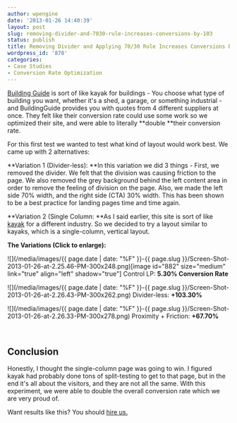 ```yaml
---
author: wpengine
date: '2013-01-26 14:40:39'
layout: post
slug: removing-divider-and-7030-rule-increases-conversions-by-103
status: publish
title: Removing Divider and Applying 70/30 Rule Increases Conversions By 103%
wordpress_id: '878'
categories:
- Case Studies
- Conversion Rate Optimization
---
```


[Building Guide](http://buildingsguide.com) is sort of like kayak for buildings - You choose what type of building you want, whether it's a shed, a garage, or something industrial - and BuildingGuide provides you with quotes from 4 different suppliers at once. They felt like their conversion rate could use some work so we optimized their site, and were able to literally **double **their conversion rate.

For this first test we wanted to test what kind of layout would work best. We came up with 2 alternatives:

**Variation 1 (Divider-less): **In this variation we did 3 things - First, we removed the divider. We felt that the division was causing friction to the page. We also removed the grey background behind the left content area in order to remove the feeling of division on the page. Also, we made the left side 70% width, and the right side (CTA) 30% width. This has been shown to be a best practice for landing pages time and time again.

**Variation 2 (Single Column: **As I said earlier, this site is sort of like [kayak](http://kayak.com) for a different industry. So we decided to try a layout similar to kayaks, which is a single-column, vertical layout.

**The Variations (Click to enlarge):**

![](/media/images/{{ page.date | date: "%F" }}-{{ page.slug }}/Screen-Shot-2013-01-26-at-2.25.46-PM-300x248.png)[image id="882" size="medium" link="true" align="left" shadow="true"]
    Control LP: **5.30% Conversion Rate**

![](/media/images/{{ page.date | date: "%F" }}-{{ page.slug }}/Screen-Shot-2013-01-26-at-2.26.43-PM-300x262.png)
    Divider-less: **+103.30%**

![](/media/images/{{ page.date | date: "%F" }}-{{ page.slug }}/Screen-Shot-2013-01-26-at-2.26.33-PM-300x278.png)
    Proximity + Friction: **+67.70%**

 







## Conclusion

Honestly, I thought the single-column page was going to win. I figured kayak had probably done tons of split-testing to get to that page, but in the end it's all about the visitors, and they are not all the same. With this experiment, we were able to double the overall conversion rate which we are very proud of.

Want results like this? You should [hire us.](http://landersoptimized.com/contact/)
